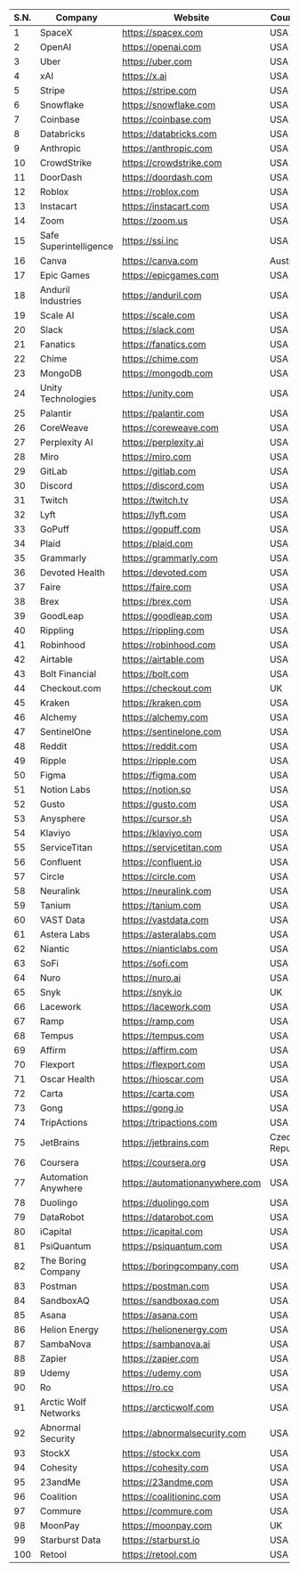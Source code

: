 | S.N. | Company              | Website                  | Country |
|------|----------------------|--------------------------|---------|
| 1    | SpaceX               | https://spacex.com       | USA     |
| 2    | OpenAI               | https://openai.com       | USA     |
| 3    | Uber                 | https://uber.com         | USA     |
| 4    | xAI                  | https://x.ai             | USA     |
| 5    | Stripe               | https://stripe.com       | USA     |
| 6    | Snowflake            | https://snowflake.com    | USA     |
| 7    | Coinbase             | https://coinbase.com     | USA     |
| 8    | Databricks           | https://databricks.com   | USA     |
| 9    | Anthropic            | https://anthropic.com    | USA     |
| 10   | CrowdStrike          | https://crowdstrike.com  | USA     |
| 11   | DoorDash             | https://doordash.com     | USA     |
| 12   | Roblox               | https://roblox.com       | USA     |
| 13   | Instacart            | https://instacart.com    | USA     |
| 14   | Zoom                 | https://zoom.us          | USA     |
| 15   | Safe Superintelligence | https://ssi.inc        | USA     |
| 16   | Canva                | https://canva.com        | Australia |
| 17   | Epic Games           | https://epicgames.com    | USA     |
| 18   | Anduril Industries   | https://anduril.com      | USA     |
| 19   | Scale AI             | https://scale.com        | USA     |
| 20   | Slack                | https://slack.com        | USA     |
| 21   | Fanatics             | https://fanatics.com     | USA     |
| 22   | Chime                | https://chime.com        | USA     |
| 23   | MongoDB              | https://mongodb.com      | USA     |
| 24   | Unity Technologies   | https://unity.com        | USA     |
| 25   | Palantir             | https://palantir.com     | USA     |
| 26   | CoreWeave            | https://coreweave.com    | USA     |
| 27   | Perplexity AI        | https://perplexity.ai    | USA     |
| 28   | Miro                 | https://miro.com         | USA     |
| 29   | GitLab               | https://gitlab.com       | USA     |
| 30   | Discord              | https://discord.com      | USA     |
| 31   | Twitch               | https://twitch.tv        | USA     |
| 32   | Lyft                 | https://lyft.com         | USA     |
| 33   | GoPuff               | https://gopuff.com       | USA     |
| 34   | Plaid                | https://plaid.com        | USA     |
| 35   | Grammarly            | https://grammarly.com    | USA     |
| 36   | Devoted Health       | https://devoted.com      | USA     |
| 37   | Faire                | https://faire.com        | USA     |
| 38   | Brex                 | https://brex.com         | USA     |
| 39   | GoodLeap             | https://goodleap.com     | USA     |
| 40   | Rippling             | https://rippling.com     | USA     |
| 41   | Robinhood            | https://robinhood.com    | USA     |
| 42   | Airtable             | https://airtable.com     | USA     |
| 43   | Bolt Financial       | https://bolt.com         | USA     |
| 44   | Checkout.com         | https://checkout.com     | UK      |
| 45   | Kraken               | https://kraken.com       | USA     |
| 46   | Alchemy              | https://alchemy.com      | USA     |
| 47   | SentinelOne          | https://sentinelone.com  | USA     |
| 48   | Reddit               | https://reddit.com       | USA     |
| 49   | Ripple               | https://ripple.com       | USA     |
| 50   | Figma                | https://figma.com        | USA     |
| 51   | Notion Labs          | https://notion.so        | USA     |
| 52   | Gusto                | https://gusto.com        | USA     |
| 53   | Anysphere            | https://cursor.sh        | USA     |
| 54   | Klaviyo              | https://klaviyo.com      | USA     |
| 55   | ServiceTitan         | https://servicetitan.com | USA     |
| 56   | Confluent            | https://confluent.io     | USA     |
| 57   | Circle               | https://circle.com       | USA     |
| 58   | Neuralink            | https://neuralink.com    | USA     |
| 59   | Tanium               | https://tanium.com       | USA     |
| 60   | VAST Data            | https://vastdata.com     | USA     |
| 61   | Astera Labs          | https://asteralabs.com   | USA     |
| 62   | Niantic              | https://nianticlabs.com  | USA     |
| 63   | SoFi                 | https://sofi.com         | USA     |
| 64   | Nuro                 | https://nuro.ai          | USA     |
| 65   | Snyk                 | https://snyk.io          | UK      |
| 66   | Lacework             | https://lacework.com     | USA     |
| 67   | Ramp                 | https://ramp.com         | USA     |
| 68   | Tempus               | https://tempus.com       | USA     |
| 69   | Affirm               | https://affirm.com       | USA     |
| 70   | Flexport             | https://flexport.com     | USA     |
| 71   | Oscar Health         | https://hioscar.com      | USA     |
| 72   | Carta                | https://carta.com        | USA     |
| 73   | Gong                 | https://gong.io          | USA     |
| 74   | TripActions          | https://tripactions.com  | USA     |
| 75   | JetBrains            | https://jetbrains.com    | Czech Republic |
| 76   | Coursera             | https://coursera.org     | USA     |
| 77   | Automation Anywhere  | https://automationanywhere.com | USA |
| 78   | Duolingo             | https://duolingo.com     | USA     |
| 79   | DataRobot            | https://datarobot.com    | USA     |
| 80   | iCapital             | https://icapital.com     | USA     |
| 81   | PsiQuantum           | https://psiquantum.com   | USA     |
| 82   | The Boring Company   | https://boringcompany.com | USA    |
| 83   | Postman              | https://postman.com      | USA     |
| 84   | SandboxAQ            | https://sandboxaq.com    | USA     |
| 85   | Asana                | https://asana.com        | USA     |
| 86   | Helion Energy        | https://helionenergy.com | USA     |
| 87   | SambaNova            | https://sambanova.ai     | USA     |
| 88   | Zapier               | https://zapier.com       | USA     |
| 89   | Udemy                | https://udemy.com        | USA     |
| 90   | Ro                   | https://ro.co            | USA     |
| 91   | Arctic Wolf Networks | https://arcticwolf.com   | USA     |
| 92   | Abnormal Security    | https://abnormalsecurity.com | USA |
| 93   | StockX               | https://stockx.com       | USA     |
| 94   | Cohesity             | https://cohesity.com     | USA     |
| 95   | 23andMe              | https://23andme.com      | USA     |
| 96   | Coalition            | https://coalitioninc.com | USA     |
| 97   | Commure              | https://commure.com      | USA     |
| 98   | MoonPay              | https://moonpay.com      | UK      |
| 99   | Starburst Data       | https://starburst.io     | USA     |
| 100  | Retool               | https://retool.com       | USA     |
